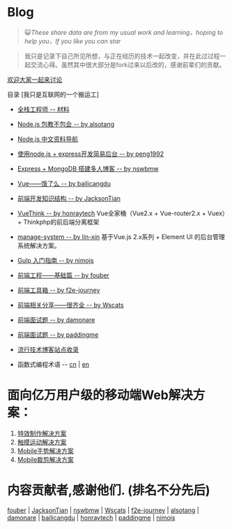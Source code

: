 # Blog

> :smiley_cat:_These share data are from my usual work and learning，hoping to help you，If you like you can star_

> 我只是记录下自己所见所想，与正在经历的技术一起改变，并在此过过程一起交流心得。虽然其中很大部分是fork过来以后改的，感谢前辈们的贡献。

[欢迎大家一起来讨论](issues/)

目录 [我只是互联网的一个搬运工]

* [全栈工程师 -- 材料](tree/master/full-stack/README.md)

* [Node.js 包教不包会 -- by alsotang](tree/master/node-books/README.md)

* [Node.js 中文资料导航](tree/master/node-link/README.md)

* [使用node.js + express开发简易后台 -- by peng1992](tree/master/express/README.md)

* [Express + MongoDB 搭建多人博客 -- by nswbmw](tree/master/blogs/README.md)

* [Vue——饿了么 -- by bailicangdu](https://github.com/bailicangdu/vue2-elm/)

* [前端开发知识结构 -- by JacksonTian](tree/master/frontend-knowledge-structure/README.md)

* [VueThink -- by honraytech](https://github.com/honraytech/VueThink)
Vue全家桶（Vue2.x + Vue-router2.x + Vuex）+ Thinkphp的前后端分离框架

* [manage-system -- by lin-xin](https://github.com/lin-xin/manage-system/)
基于Vue.js 2.x系列 + Element UI 的后台管理系统解决方案。

* [Gulp 入门指南 -- by nimojs](https://github.com/nimojs/gulp-book)

* [前端工程——基础篇 -- by fouber](https://github.com/fouber/blog)

* [前端工具箱 -- by f2e-journey](tree/master/tool/README.md)

* [前端相关分享——很齐全 -- by Wscats](tree/master/frontend-share/README.md)

* [前端面试题 -- by damonare ](tree/master/subject/README.md)

* [前端面试题 -- by paddingme](https://github.com/paddingme/Front-end-Web-Development-Interview-Question)

* [流行技术博客站点收录](tree/master/blog/README.md)

* 函数式编程术语 -- [cn](https://github.com/shfshanyue/fp-jargon-zh) | [en](https://github.com/hemanth/functional-programming-jargon)



# 面向亿万用户级的移动端Web解决方案：
1. [特效制作解决方案](http://alloyteam.github.io/AlloyTouch/transformjs/)
2. [触摸运动解决方案](https://github.com/AlloyTeam/AlloyTouch)
3. [Mobile手势解决方案](https://github.com/AlloyTeam/AlloyFinger)
4. [Mobile裁剪解决方案](https://github.com/AlloyTeam/AlloyFinger/tree/master/alloy_crop)



# 内容贡献者,感谢他们. (排名不分先后)
[fouber](https://github.com/fouber) | [JacksonTian](https://github.com/JacksonTian) | [nswbmw](https://github.com/nswbmw) | [Wscats](https://github.com/Wscats) | [f2e-journey](https://github.com/f2e-journey) | [alsotang](https://github.com/alsotang) | [damonare](https://github.com/damonare) | [bailicangdu](https://github.com/bailicangdu) | [honraytech](https://github.com/honraytech) | [paddingme](https://github.com/paddingme) | [nimojs](https://github.com/nimojs)



